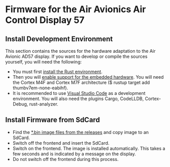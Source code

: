 Firmware for the Air Avionics Air Control Display 57
===

Install Development Environment
---
This section contains the sources for the hardware adaptation to the Air Avionic AD57 display. If you want to develop or compile the sources yourself, you will need the following:
- You must first [install the Rust environment](https://www.rust-lang.org/tools/install). 
- Then you will [enable support for the embedded hardware](https://docs.rust-embedded.org/book/intro/install.html). You will need the Cortex M4F and Cortex M7F architecture ($ rustup target add thumbv7em-none-eabihf).
- It is recommended to use [Visual Studio Code](https://code.visualstudio.com/) as a development environment. You will also need the plugins Cargo, CodeLLDB, Cortex-Debug, rust-analyzer.

Install Firmware from SdCard
---
- Find the [*.bin image files from the releases](https://github.com/larus-breeze/sw_frontend_rs/releases) and copy image to an SdCard.
- Switch off the frontend and insert the SdCard.
- Switch on the frontend. The image is installed automatically. This takes a few seconds and is indicated by a message on the display. 
- Do not switch off the frontend during this process.
